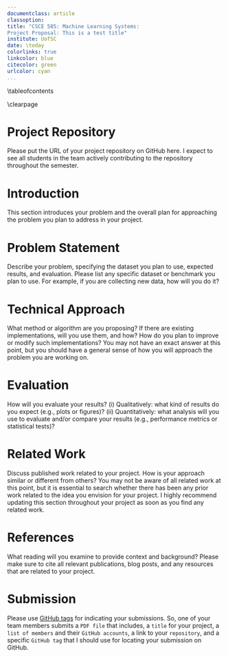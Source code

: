 ```yaml
---
documentclass: article
classoption:
title: "CSCE 585: Machine Learning Systems:
Project Proposal: This is a test title"
institute: UofSC
date: \today
colorlinks: true
linkcolor: blue
citecolor: green
urlcolor: cyan
...
```


\tableofcontents

\clearpage

# Project Repository
Please put the URL of your project repository on GitHub here. I expect to see all students in the team actively contributing to the repository throughout the semester.

# Introduction
This section introduces your problem and the overall plan for approaching the problem you plan to address in your project.

# Problem Statement
Describe your problem, specifying the dataset you plan to use, expected results, and evaluation. Please list any specific dataset or benchmark you plan to use. For example, if you are collecting new data, how will you do it?

# Technical Approach
What method or algorithm are you proposing? If there are existing implementations, will you use them, and how? How do you plan to improve or modify such implementations? You may not have an exact answer at this point, but you should have a general sense of how you will approach the problem you are working on.

# Evaluation
How will you evaluate your results? (i) Qualitatively: what kind of results do you expect (e.g., plots or figures)? (ii) Quantitatively: what analysis will you use to evaluate and/or compare your results (e.g., performance metrics or statistical tests)?

# Related Work
Discuss published work related to your project. How is your approach similar or different from others? You may not be aware of all related work at this point, but it is essential to search whether there has been any prior work related to the idea you envision for your project. I highly recommend updating this section throughout your project as soon as you find any related work.

# References
What reading will you examine to provide context and background? Please make sure to cite all relevant publications, blog posts, and any resources that are related to your project.

# Submission
Please use [GitHub tags](https://docs.github.com/en/desktop/contributing-and-collaborating-using-github-desktop/managing-commits/managing-tags) for indicating your submissions. So, one of your team members submits a `PDF file` that includes, a `title` for your project, a `list of members` and their `GitHub accounts`, a link to your `repository`, and a specific `GitHub tag` that I should use for locating your submission on GitHub.
